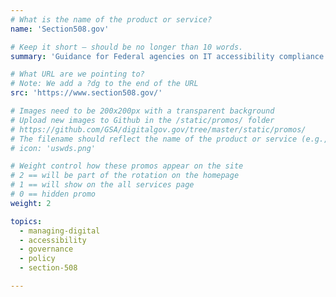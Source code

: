 ```yaml
---
# What is the name of the product or service?
name: 'Section508.gov'

# Keep it short — should be no longer than 10 words.
summary: 'Guidance for Federal agencies on IT accessibility compliance.'

# What URL are we pointing to?
# Note: We add a ?dg to the end of the URL
src: 'https://www.section508.gov/'

# Images need to be 200x200px with a transparent background
# Upload new images to Github in the /static/promos/ folder
# https://github.com/GSA/digitalgov.gov/tree/master/static/promos/
# The filename should reflect the name of the product or service (e.g., challenge-gov.png)
# icon: 'uswds.png'

# Weight control how these promos appear on the site
# 2 == will be part of the rotation on the homepage
# 1 == will show on the all services page
# 0 == hidden promo
weight: 2

topics:
  - managing-digital
  - accessibility
  - governance
  - policy
  - section-508

---
```

